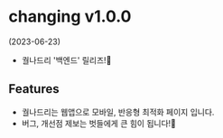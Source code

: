 # changing v1.0.0
 (2023-06-23)

- 궐나드리 '백엔드' 릴리즈!🎉

## Features

- 궐나드리는 웹앱으로 모바일, 반응형 최적화 페이지 입니다.
- 버그, 개선점 제보는 벗들에게 큰 힘이 됩니다!💪
